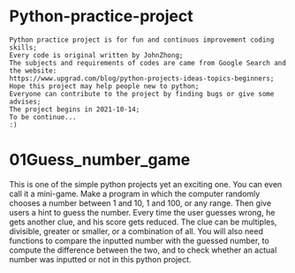 # Python-practice-project
    Python practice project is for fun and continuos improvement coding skills;
    Every code is original written by JohnZhong;
    The subjects and requirements of codes are came from Google Search and the website:
    https://www.upgrad.com/blog/python-projects-ideas-topics-beginners; 
    Hope this project may help people new to python;
    Everyone can contribute to the project by finding bugs or give some advises;
    The project begins in 2021-10-14;
    To be continue... 
    :)
# 01Guess_number_game
   This is one of the simple python projects yet an exciting one. You can even call 
   it a mini-game. Make a program in which the computer randomly chooses a number 
   between 1 and 10, 1 and 100, or any range. Then give users a hint to guess the number. 
   Every time the user guesses wrong, he gets another clue, and his score gets reduced. 
   The clue can be multiples, divisible, greater or smaller, or a combination of all.
   You will also need functions to compare the inputted number with the guessed number, 
   to compute the difference between the two, and to check whether an actual number was 
   inputted or not in this python project.
